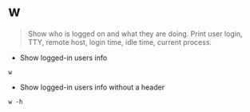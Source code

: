 # w

> Show who is logged on and what they are doing.
> Print user login, TTY, remote host, login time, idle time, current process.

- Show logged-in users info

`w`

- Show logged-in users info without a header

`w -h`
